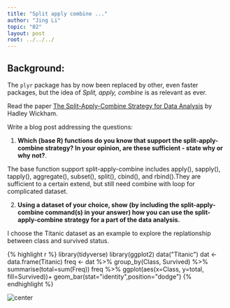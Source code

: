 ```yaml
---
title: "Split apply combine ..."
author: "Jing Li"
topic: "02"
layout: post
root: ../../../
---
```


## Background:

The `plyr` package has by now been replaced by other, even faster packages, but the idea of *Split, apply, combine* is as relevant as ever.

Read the paper [The Split-Apply-Combine Strategy for Data Analysis](https://www.jstatsoft.org/article/view/v040i01) by Hadley Wickham.


Write a blog post addressing the questions: 

1. **Which (base R) functions do you know that support the split-apply-combine strategy? In your opinion, are these sufficient - state why or why not?**. 

The base function support split-apply-combine includes apply(), sapply(), tapply(), aggregate(), subset(), split(), cbind(), and rbind().They are sufficient to a certain extend, but still need combine with loop for complicated dataset. 

2. **Using a dataset of your choice, show (by including the split-apply-combine command(s) in your answer) how you can use the split-apply-combine strategy for a part of the data analysis.**

I choose the Titanic dataset as an example to explore the replationship between class and survived status.


{% highlight r %}
library(tidyverse)
library(ggplot2)
data("Titanic")
dat <- data.frame(Titanic)
freq <- dat %>% group_by(Class, Survived) %>% summarise(total=sum(Freq))
freq %>% ggplot(aes(x=Class, y=total, fill=Survived))+
  geom_bar(stat="identity",position="dodge")
{% endhighlight %}

![center](.figure/02/LiJing/unnamed-chunk-1-1.png)
